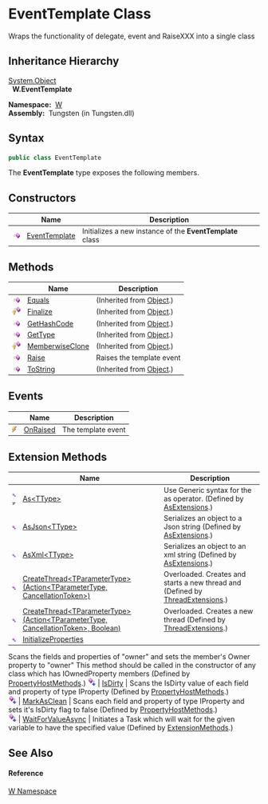 EventTemplate Class
===================
   Wraps the functionality of delegate, event and RaiseXXX into a single class


Inheritance Hierarchy
---------------------
[System.Object][1]  
  **W.EventTemplate**  

  **Namespace:**  [W][2]  
  **Assembly:**  Tungsten (in Tungsten.dll)

Syntax
------

```csharp
public class EventTemplate
```

The **EventTemplate** type exposes the following members.


Constructors
------------

                 | Name               | Description                                               
---------------- | ------------------ | --------------------------------------------------------- 
![Public method] | [EventTemplate][3] | Initializes a new instance of the **EventTemplate** class 


Methods
-------

                    | Name                 | Description                   
------------------- | -------------------- | ----------------------------- 
![Public method]    | [Equals][4]          | (Inherited from [Object][1].) 
![Protected method] | [Finalize][5]        | (Inherited from [Object][1].) 
![Public method]    | [GetHashCode][6]     | (Inherited from [Object][1].) 
![Public method]    | [GetType][7]         | (Inherited from [Object][1].) 
![Protected method] | [MemberwiseClone][8] | (Inherited from [Object][1].) 
![Public method]    | [Raise][9]           | Raises the template event     
![Public method]    | [ToString][10]       | (Inherited from [Object][1].) 


Events
------

                | Name           | Description        
--------------- | -------------- | ------------------ 
![Public event] | [OnRaised][11] | The template event 


Extension Methods
-----------------

                                          | Name                                                                                         | Description                                                                                                                                                                                                                      
----------------------------------------- | -------------------------------------------------------------------------------------------- | -------------------------------------------------------------------------------------------------------------------------------------------------------------------------------------------------------------------------------- 
![Public Extension Method]![Code example] | [As&lt;TType>][12]                                                                           | Use Generic syntax for the as operator. (Defined by [AsExtensions][13].)                                                                                                                                                         
![Public Extension Method]                | [AsJson&lt;TType>][14]                                                                       | Serializes an object to a Json string (Defined by [AsExtensions][13].)                                                                                                                                                           
![Public Extension Method]                | [AsXml&lt;TType>][15]                                                                        | Serializes an object to an xml string (Defined by [AsExtensions][13].)                                                                                                                                                           
![Public Extension Method]                | [CreateThread&lt;TParameterType>(Action&lt;TParameterType, CancellationToken>)][16]          | Overloaded. Creates and starts a new thread and (Defined by [ThreadExtensions][17].)                                                                                                                                             
![Public Extension Method]                | [CreateThread&lt;TParameterType>(Action&lt;TParameterType, CancellationToken>, Boolean)][18] | Overloaded. Creates a new thread (Defined by [ThreadExtensions][17].)                                                                                                                                                            
![Public Extension Method]                | [InitializeProperties][19]                                                                   | 
Scans the fields and properties of "owner" and sets the member's Owner property to "owner" This method should be called in the constructor of any class which has IOwnedProperty members
 (Defined by [PropertyHostMethods][20].) 
![Public Extension Method]                | [IsDirty][21]                                                                                | 
Scans the IsDirty value of each field and property of type IProperty
 (Defined by [PropertyHostMethods][20].)                                                                                                                 
![Public Extension Method]                | [MarkAsClean][22]                                                                            | 
Scans each field and property of type IProperty and sets it's IsDirty flag to false
 (Defined by [PropertyHostMethods][20].)                                                                                                  
![Public Extension Method]                | [WaitForValueAsync][23]                                                                      | Initiates a Task which will wait for the given variable to have the specified value (Defined by [ExtensionMethods][24].)                                                                                                         


See Also
--------

#### Reference
[W Namespace][2]  

[1]: http://msdn.microsoft.com/en-us/library/e5kfa45b
[2]: ../README.md
[3]: _ctor.md
[4]: http://msdn.microsoft.com/en-us/library/bsc2ak47
[5]: http://msdn.microsoft.com/en-us/library/4k87zsw7
[6]: http://msdn.microsoft.com/en-us/library/zdee4b3y
[7]: http://msdn.microsoft.com/en-us/library/dfwy45w9
[8]: http://msdn.microsoft.com/en-us/library/57ctke0a
[9]: Raise.md
[10]: http://msdn.microsoft.com/en-us/library/7bxwbwt2
[11]: OnRaised.md
[12]: ../AsExtensions/As__1.md
[13]: ../AsExtensions/README.md
[14]: ../AsExtensions/AsJson__1.md
[15]: ../AsExtensions/AsXml__1.md
[16]: ../../W.Threading/ThreadExtensions/CreateThread__1.md
[17]: ../../W.Threading/ThreadExtensions/README.md
[18]: ../../W.Threading/ThreadExtensions/CreateThread__1_1.md
[19]: ../PropertyHostMethods/InitializeProperties.md
[20]: ../PropertyHostMethods/README.md
[21]: ../PropertyHostMethods/IsDirty.md
[22]: ../PropertyHostMethods/MarkAsClean.md
[23]: ../ExtensionMethods/WaitForValueAsync.md
[24]: ../ExtensionMethods/README.md
[Public method]: ../../_icons/pubmethod.gif "Public method"
[Protected method]: ../../_icons/protmethod.gif "Protected method"
[Public event]: ../../_icons/pubevent.gif "Public event"
[Public Extension Method]: ../../_icons/pubextension.gif "Public Extension Method"
[Code example]: ../../_icons/CodeExample.png "Code example"